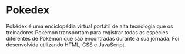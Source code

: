 # Pokedex
Pokédex é uma enciclopédia virtual portátil de alta tecnologia que os treinadores Pokémon transportam para registrar todas as espécies diferentes de Pokémon que são encontradas durante a sua jornada. Foi desenvolvida utilizando HTML, CSS e JavaScript.
